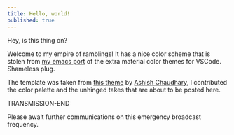 ```yaml
---
title: Hello, world!
published: true
---
```


Hey, is this thing on?

Welcome to my empire of ramblings! It has a nice color scheme that is stolen from [my emacs port](https://github.com/Patrick-Poitras/emacs-material-ocean) of the extra material color themes for VSCode. Shameless plug.

The template was taken from [this theme](https://github.com/tocttou/hacker-blog) by [Ashish Chaudhary](https://github.com/tocttou), I contributed the color palette and the unhinged takes that are about to be posted here.

TRANSMISSION-END

Please await further communications on this emergency broadcast frequency.
